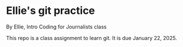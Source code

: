 # Ellie's git practice

By Ellie, Intro Coding for Journalists class

This repo is a class assignment to learn git. It is due January 22, 2025.
